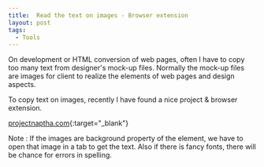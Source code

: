 ```yaml
---
title:  Read the text on images - Browser extension
layout: post
tags:
  - Tools
---
```


On development or HTML conversion of web pages, often I have to copy too many text from designer's mock-up files. Normally the mock-up files are images for client to realize the elements of web pages and design aspects.

To copy text on images, recently I have found a nice project & browser extension.

[projectnaptha.com](http://projectnaptha.com){:target="_blank"}

Note : If the images are background property of the element, we have to open that image in a tab to get the text. Also if there is fancy fonts, there will be chance for errors in spelling.
